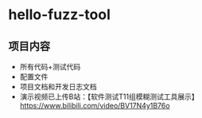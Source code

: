 # hello-fuzz-tool

## 项目内容
- 所有代码+测试代码
- 配置文件
- 项目文档和开发日志文档
- 演示视频已上传B站：【软件测试T11组模糊测试工具展示】 https://www.bilibili.com/video/BV17N4y1B76o
